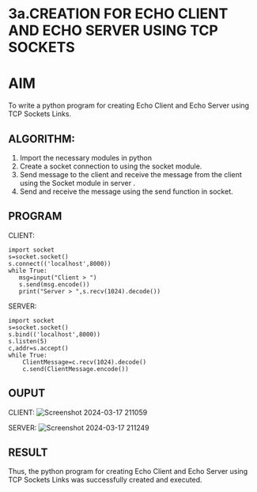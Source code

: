 # 3a.CREATION FOR ECHO CLIENT AND ECHO SERVER USING TCP SOCKETS
# AIM
To write a python program for creating Echo Client and Echo Server using TCP
Sockets Links.
## ALGORITHM:
1. Import the necessary modules in python
2. Create a socket connection to using the socket module.
3. Send message to the client and receive the message from the client using the Socket module in
 server .
4. Send and receive the message using the send function in socket.
## PROGRAM
CLIENT:
```
import socket 
s=socket.socket() 
s.connect(('localhost',8000)) 
while True: 
   msg=input("Client > ") 
   s.send(msg.encode()) 
   print("Server > ",s.recv(1024).decode())
```
SERVER:
```
import socket 
s=socket.socket() 
s.bind(('localhost',8000)) 
s.listen(5) 
c,addr=s.accept() 
while True: 
    ClientMessage=c.recv(1024).decode() 
    c.send(ClientMessage.encode())
```
## OUPUT
CLIENT:
![Screenshot 2024-03-17 211059](https://github.com/HARISHA2006/3a.Sockets_Creation_for_Echo_Client_and_Echo_Server/assets/148843830/30ff104d-40e6-45a6-8b6c-225ed5948653)

SERVER:
![Screenshot 2024-03-17 211249](https://github.com/HARISHA2006/3a.Sockets_Creation_for_Echo_Client_and_Echo_Server/assets/148843830/f9990833-595a-48ce-9674-6b3ed0c7ae95)

## RESULT
Thus, the python program for creating Echo Client and Echo Server using TCP Sockets Links 
was successfully created and executed.
